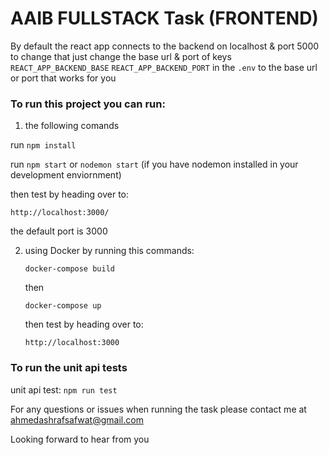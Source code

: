 # AAIB FULLSTACK Task (FRONTEND)

By default the react app connects to the backend on localhost & port 5000
to change that just change the base url & port of keys `REACT_APP_BACKEND_BASE`
`REACT_APP_BACKEND_PORT` in the `.env` to the base url or port that works for you

### To run this project you can run:

1. the following comands

run `npm install`

run `npm start` or `nodemon start` (if you have nodemon installed in your development enviornment)

then test by heading over to:

   `http://localhost:3000/`

the default port is 3000

2. using Docker by running this commands:

   `docker-compose build`

   then

   `docker-compose up`

   then test by heading over to:

   `http://localhost:3000`


### To run the unit api tests

 unit api test: `npm run test`


For any questions or issues when running the task please contact me at ahmedashrafsafwat@gmail.com

Looking forward to hear from you

